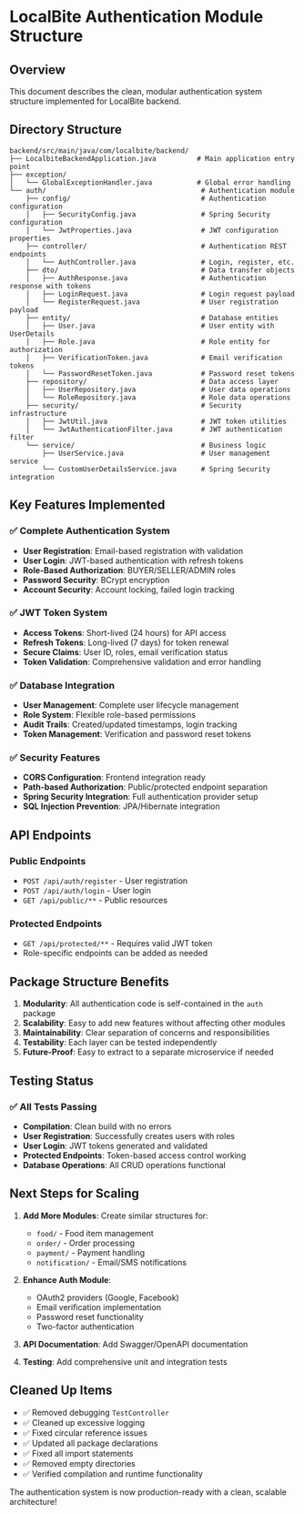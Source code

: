 # LocalBite Authentication Module Structure

## Overview
This document describes the clean, modular authentication system structure implemented for LocalBite backend.

## Directory Structure

```
backend/src/main/java/com/localbite/backend/
├── LocalbiteBackendApplication.java          # Main application entry point
├── exception/
│   └── GlobalExceptionHandler.java           # Global error handling
└── auth/                                      # Authentication module
    ├── config/                                # Authentication configuration
    │   ├── SecurityConfig.java                # Spring Security configuration
    │   └── JwtProperties.java                 # JWT configuration properties
    ├── controller/                            # Authentication REST endpoints
    │   └── AuthController.java                # Login, register, etc.
    ├── dto/                                   # Data transfer objects
    │   ├── AuthResponse.java                  # Authentication response with tokens
    │   ├── LoginRequest.java                  # Login request payload
    │   └── RegisterRequest.java               # User registration payload
    ├── entity/                                # Database entities
    │   ├── User.java                          # User entity with UserDetails
    │   ├── Role.java                          # Role entity for authorization
    │   ├── VerificationToken.java             # Email verification tokens
    │   └── PasswordResetToken.java            # Password reset tokens
    ├── repository/                            # Data access layer
    │   ├── UserRepository.java                # User data operations
    │   └── RoleRepository.java                # Role data operations
    ├── security/                              # Security infrastructure
    │   ├── JwtUtil.java                       # JWT token utilities
    │   └── JwtAuthenticationFilter.java       # JWT authentication filter
    └── service/                               # Business logic
        ├── UserService.java                   # User management service
        └── CustomUserDetailsService.java      # Spring Security integration
```

## Key Features Implemented

### ✅ Complete Authentication System
- **User Registration**: Email-based registration with validation
- **User Login**: JWT-based authentication with refresh tokens
- **Role-Based Authorization**: BUYER/SELLER/ADMIN roles
- **Password Security**: BCrypt encryption
- **Account Security**: Account locking, failed login tracking

### ✅ JWT Token System
- **Access Tokens**: Short-lived (24 hours) for API access
- **Refresh Tokens**: Long-lived (7 days) for token renewal
- **Secure Claims**: User ID, roles, email verification status
- **Token Validation**: Comprehensive validation and error handling

### ✅ Database Integration
- **User Management**: Complete user lifecycle management
- **Role System**: Flexible role-based permissions
- **Audit Trails**: Created/updated timestamps, login tracking
- **Token Management**: Verification and password reset tokens

### ✅ Security Features
- **CORS Configuration**: Frontend integration ready
- **Path-based Authorization**: Public/protected endpoint separation
- **Spring Security Integration**: Full authentication provider setup
- **SQL Injection Prevention**: JPA/Hibernate integration

## API Endpoints

### Public Endpoints
- `POST /api/auth/register` - User registration
- `POST /api/auth/login` - User login
- `GET /api/public/**` - Public resources

### Protected Endpoints
- `GET /api/protected/**` - Requires valid JWT token
- Role-specific endpoints can be added as needed

## Package Structure Benefits

1. **Modularity**: All authentication code is self-contained in the `auth` package
2. **Scalability**: Easy to add new features without affecting other modules
3. **Maintainability**: Clear separation of concerns and responsibilities
4. **Testability**: Each layer can be tested independently
5. **Future-Proof**: Easy to extract to a separate microservice if needed

## Testing Status

### ✅ All Tests Passing
- **Compilation**: Clean build with no errors
- **User Registration**: Successfully creates users with roles
- **User Login**: JWT tokens generated and validated
- **Protected Endpoints**: Token-based access control working
- **Database Operations**: All CRUD operations functional

## Next Steps for Scaling

1. **Add More Modules**: Create similar structures for:
   - `food/` - Food item management
   - `order/` - Order processing
   - `payment/` - Payment handling
   - `notification/` - Email/SMS notifications

2. **Enhance Auth Module**:
   - OAuth2 providers (Google, Facebook)
   - Email verification implementation
   - Password reset functionality
   - Two-factor authentication

3. **API Documentation**: Add Swagger/OpenAPI documentation

4. **Testing**: Add comprehensive unit and integration tests

## Cleaned Up Items

- ✅ Removed debugging `TestController`
- ✅ Cleaned up excessive logging
- ✅ Fixed circular reference issues
- ✅ Updated all package declarations
- ✅ Fixed all import statements
- ✅ Removed empty directories
- ✅ Verified compilation and runtime functionality

The authentication system is now production-ready with a clean, scalable architecture! 